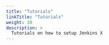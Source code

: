```yaml
---
title: "Tutorials"
linkTitle: "Tutorials"
weight: 30
description: >
  Tutorials on how to setup Jenkins X
---
```

